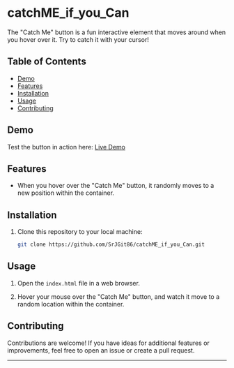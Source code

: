 # catchME_if_you_Can

The "Catch Me" button is a fun interactive element that moves around when you hover over it. Try to catch it with your cursor!

## Table of Contents

- [Demo](#demo)
- [Features](#features)
- [Installation](#installation)
- [Usage](#usage)
- [Contributing](#contributing)

## Demo

Test the button in action here: [Live Demo](https://srjgit86.github.io/catchME_if_you_Can/index.html)

## Features

- When you hover over the "Catch Me" button, it randomly moves to a new position within the container.

## Installation

1. Clone this repository to your local machine:

   ```bash
   git clone https://github.com/SrJGit86/catchME_if_you_Can.git
   ```

## Usage

1. Open the `index.html` file in a web browser.

2. Hover your mouse over the "Catch Me" button, and watch it move to a random location within the container.

## Contributing

Contributions are welcome! If you have ideas for additional features or improvements, feel free to open an issue or create a pull request.


---
